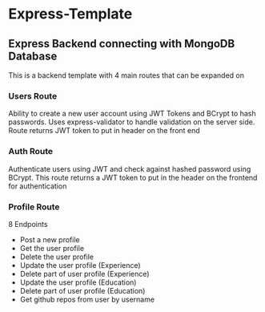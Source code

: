 # Express-Template

## Express Backend connecting with MongoDB Database
This is a backend template with 4 main routes that can be expanded on

### Users Route
Ability to create a new user account using JWT Tokens and BCrypt to hash passwords. Uses express-validator to handle validation on the server side. Route returns JWT token to put in header on the front end

### Auth Route
Authenticate users using JWT and check against hashed password using BCrypt. This route returns a JWT token to put in the header on the frontend for authentication

### Profile Route
8 Endpoints
* Post a new profile
* Get the user profile
* Delete the user profile
* Update the user profile (Experience)
* Delete part of user profile (Experience)
* Update the user profile (Education)
* Delete part of user profile (Education)
* Get github repos from user by username
